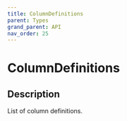 ```yaml
---
title: ColumnDefinitions
parent: Types
grand_parent: API
nav_order: 25
---
```


# ColumnDefinitions

## Description

List of column definitions.
